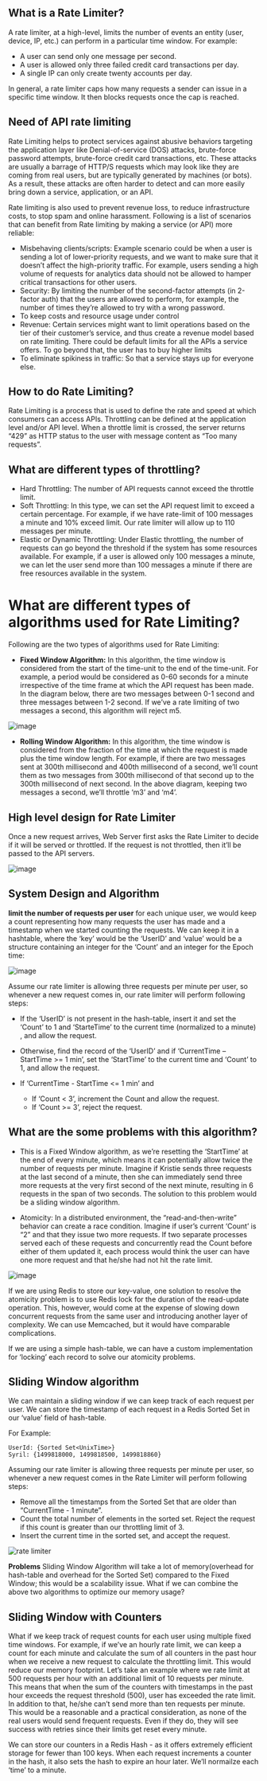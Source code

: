 ## What is a Rate Limiter?
A rate limiter, at a high-level, limits the number of events an entity (user, device, IP, etc.) can perform in a particular time window. For example:

* A user can send only one message per second.
* A user is allowed only three failed credit card transactions per day.
* A single IP can only create twenty accounts per day.

In general, a rate limiter caps how many requests a sender can issue in a specific time window. It then blocks requests once the cap is reached.

## Need of API rate limiting
Rate Limiting helps to protect services against abusive behaviors targeting the application layer like Denial-of-service (DOS) attacks, brute-force password attempts, brute-force credit card transactions, etc. These attacks are usually a barrage of HTTP/S requests which may look like they are coming from real users, but are typically generated by machines (or bots). As a result, these attacks are often harder to detect and can more easily bring down a service, application, or an API.

Rate limiting is also used to prevent revenue loss, to reduce infrastructure costs, to stop spam and online harassment. Following is a list of scenarios that can benefit from Rate limiting by making a service (or API) more reliable:

* Misbehaving clients/scripts: Example scenario could be when a user is sending a lot of lower-priority requests, and we want to make sure that it doesn’t affect the high-priority traffic. For example, users sending a high volume of requests for analytics data should not be allowed to hamper critical transactions for other users.
* Security: By limiting the number of the second-factor attempts (in 2-factor auth) that the users are allowed to perform, for example, the number of times they’re allowed to try with a wrong password.
* To keep costs and resource usage under control
* Revenue: Certain services might want to limit operations based on the tier of their customer’s service, and thus create a revenue model based on rate limiting. There could be default limits for all the APIs a service offers. To go beyond that, the user has to buy higher limits
* To eliminate spikiness in traffic: So that a service stays up for everyone else.

## How to do Rate Limiting?
Rate Limiting is a process that is used to define the rate and speed at which consumers can access APIs. Throttling can be defined at the application level and/or API level. When a throttle limit is crossed, the server returns “429” as HTTP status to the user with message content as “Too many requests”.

## What are different types of throttling?

* Hard Throttling: The number of API requests cannot exceed the throttle limit.
* Soft Throttling: In this type, we can set the API request limit to exceed a certain percentage. For example, if we have rate-limit of 100 messages a minute and 10% exceed limit. Our rate limiter will allow up to 110 messages per minute.
* Elastic or Dynamic Throttling: Under Elastic throttling, the number of requests can go beyond the threshold if the system has some resources available. For example, if a user is allowed only 100 messages a minute, we can let the user send more than 100 messages a minute if there are free resources available in the system.

# What are different types of algorithms used for Rate Limiting?
Following are the two types of algorithms used for Rate Limiting:

* **Fixed Window Algorithm:** In this algorithm, the time window is considered from the start of the time-unit to the end of the time-unit. For example, a period would be considered as 0-60 seconds for a minute irrespective of the time frame at which the API request has been made. In the diagram below, there are two messages between 0-1 second and three messages between 1-2 second. If we’ve a rate limiting of two messages a second, this algorithm will reject m5.

![image](https://user-images.githubusercontent.com/6800366/38092641-7087aad2-3386-11e8-99fa-9fbb40dc3686.png)

* **Rolling Window Algorithm:** In this algorithm, the time window is considered from the fraction of the time at which the request is made plus the time window length. For example, if there are two messages sent at 300th millisecond and 400th millisecond of a second, we’ll count them as two messages from 300th millisecond of that second up to the 300th millisecond of next second. In the above diagram, keeping two messages a second, we’ll throttle ‘m3’ and ‘m4’.

## High level design for Rate Limiter
Once a new request arrives, Web Server first asks the Rate Limiter to decide if it will be served or throttled. If the request is not throttled, then it’ll be passed to the API servers.

![image](https://user-images.githubusercontent.com/6800366/38092757-c15782e8-3386-11e8-8a01-5e1c2fdea4b3.png)

## System Design and Algorithm

**limit the number of requests per user**
for each unique user, we would keep a count representing how many requests the user has made and a timestamp when we started counting the requests. We can keep it in a hashtable, where the ‘key’ would be the ‘UserID’ and ‘value’ would be a structure containing an integer for the ‘Count’ and an integer for the Epoch time:

![image](https://user-images.githubusercontent.com/6800366/38092826-f2bab594-3386-11e8-892a-c52d9c3c85ac.png)

Assume our rate limiter is allowing three requests per minute per user, so whenever a new request comes in, our rate limiter will perform following steps:

* If the ‘UserID’ is not present in the hash-table, insert it and set the ‘Count’ to 1 and ‘StarteTime’ to the current time (normalized to a minute) , and allow the request.

* Otherwise, find the record of the ‘UserID’ and if ‘CurrentTime – StartTime >= 1 min’, set the ‘StartTime’ to the current time and ‘Count’ to 1, and allow the request.

* If ‘CurrentTime - StartTime <= 1 min’ and
    * If ‘Count < 3’, increment the Count and allow the request.
    * If ‘Count >= 3’, reject the request.

## What are the some problems with this algorithm?

* This is a Fixed Window algorithm, as we’re resetting the ‘StartTime’ at the end of every minute, which means it can potentially allow twice the number of requests per minute. Imagine if Kristie sends three requests at the last second of a minute, then she can immediately send three more requests at the very first second of the next minute, resulting in 6 requests in the span of two seconds. The solution to this problem would be a sliding window algorithm.

* Atomicity: In a distributed environment, the “read-and-then-write” behavior can create a race condition. Imagine if user’s current ‘Count’ is “2” and that they issue two more requests. If two separate processes served each of these requests and concurrently read the Count before either of them updated it, each process would think the user can have one more request and that he/she had not hit the rate limit.

![image](https://user-images.githubusercontent.com/6800366/38097822-070f72c0-3394-11e8-9cf2-7d21b3893dea.png)

If we are using Redis to store our key-value, one solution to resolve the atomicity problem is to use Redis lock for the duration of the read-update operation. This, however, would come at the expense of slowing down concurrent requests from the same user and introducing another layer of complexity. We can use Memcached, but it would have comparable complications.

If we are using a simple hash-table, we can have a custom implementation for ‘locking’ each record to solve our atomicity problems.

## Sliding Window algorithm
We can maintain a sliding window if we can keep track of each request per user. We can store the timestamp of each request in a Redis Sorted Set in our ‘value’ field of hash-table. 

For Example: 
```
UserId: {Sorted Set<UnixTime>}
Syril: {1499818000, 1499818500, 1499818860}
```

Assuming our rate limiter is allowing three requests per minute per user, so whenever a new request comes in the Rate Limiter will perform following steps:

* Remove all the timestamps from the Sorted Set that are older than “CurrentTime - 1 minute”.
* Count the total number of elements in the sorted set. Reject the request if this count is greater than our throttling limit of 3.
* Insert the current time in the sorted set, and accept the request.

![rate limiter](https://user-images.githubusercontent.com/6800366/38122432-937fe092-33f2-11e8-899f-d775e3c1e4c6.PNG)

**Problems**
Sliding Window Algorithm will take a lot of memory(overhead for hash-table and overhead for the Sorted Set) compared to the Fixed Window; this would be a scalability issue. What if we can combine the above two algorithms to optimize our memory usage?

## Sliding Window with Counters
What if we keep track of request counts for each user using multiple fixed time windows. For example, if we’ve an hourly rate limit, we can keep a count for each minute and calculate the sum of all counters in the past hour when we receive a new request to calculate the throttling limit. This would reduce our memory footprint. Let’s take an example where we rate limit at 500 requests per hour with an additional limit of 10 requests per minute. This means that when the sum of the counters with timestamps in the past hour exceeds the request threshold (500), user has exceeded the rate limit. In addition to that, he/she can’t send more than ten requests per minute. This would be a reasonable and a practical consideration, as none of the real users would send frequent requests. Even if they do, they will see success with retries since their limits get reset every minute.

We can store our counters in a Redis Hash - as it offers extremely efficient storage for fewer than 100 keys. When each request increments a counter in the hash, it also sets the hash to expire an hour later. We’ll normailze each ‘time’ to a minute.



